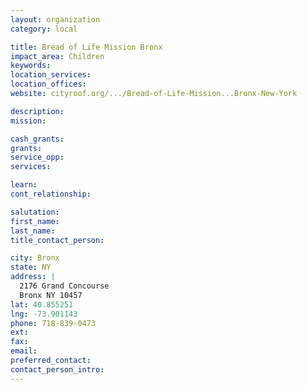 ```yaml
---
layout: organization
category: local

title: Bread of Life Mission Bronx
impact_area: Children
keywords: 
location_services: 
location_offices: 
website: cityroof.org/.../Bread-of-Life-Mission...Bronx-New-York

description: 
mission: 

cash_grants: 
grants: 
service_opp: 
services: 

learn: 
cont_relationship: 

salutation: 
first_name: 
last_name: 
title_contact_person: 

city: Bronx
state: NY
address: |
  2176 Grand Concourse  
  Bronx NY 10457
lat: 40.855251
lng: -73.901143
phone: 718-839-0473
ext: 
fax: 
email: 
preferred_contact: 
contact_person_intro: 
---
```

